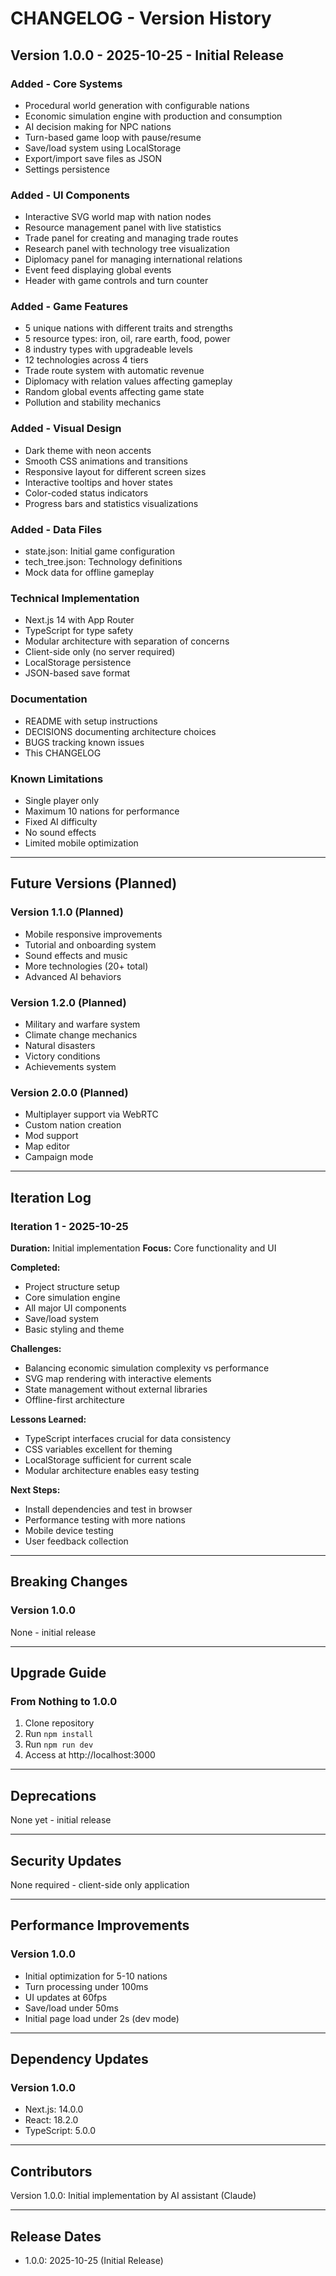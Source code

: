 # CHANGELOG - Version History

## Version 1.0.0 - 2025-10-25 - Initial Release

### Added - Core Systems
- Procedural world generation with configurable nations
- Economic simulation engine with production and consumption
- AI decision making for NPC nations
- Turn-based game loop with pause/resume
- Save/load system using LocalStorage
- Export/import save files as JSON
- Settings persistence

### Added - UI Components
- Interactive SVG world map with nation nodes
- Resource management panel with live statistics
- Trade panel for creating and managing trade routes
- Research panel with technology tree visualization
- Diplomacy panel for managing international relations
- Event feed displaying global events
- Header with game controls and turn counter

### Added - Game Features
- 5 unique nations with different traits and strengths
- 5 resource types: iron, oil, rare earth, food, power
- 8 industry types with upgradeable levels
- 12 technologies across 4 tiers
- Trade route system with automatic revenue
- Diplomacy with relation values affecting gameplay
- Random global events affecting game state
- Pollution and stability mechanics

### Added - Visual Design
- Dark theme with neon accents
- Smooth CSS animations and transitions
- Responsive layout for different screen sizes
- Interactive tooltips and hover states
- Color-coded status indicators
- Progress bars and statistics visualizations

### Added - Data Files
- state.json: Initial game configuration
- tech_tree.json: Technology definitions
- Mock data for offline gameplay

### Technical Implementation
- Next.js 14 with App Router
- TypeScript for type safety
- Modular architecture with separation of concerns
- Client-side only (no server required)
- LocalStorage persistence
- JSON-based save format

### Documentation
- README with setup instructions
- DECISIONS documenting architecture choices
- BUGS tracking known issues
- This CHANGELOG

### Known Limitations
- Single player only
- Maximum 10 nations for performance
- Fixed AI difficulty
- No sound effects
- Limited mobile optimization

---

## Future Versions (Planned)

### Version 1.1.0 (Planned)
- Mobile responsive improvements
- Tutorial and onboarding system
- Sound effects and music
- More technologies (20+ total)
- Advanced AI behaviors

### Version 1.2.0 (Planned)
- Military and warfare system
- Climate change mechanics
- Natural disasters
- Victory conditions
- Achievements system

### Version 2.0.0 (Planned)
- Multiplayer support via WebRTC
- Custom nation creation
- Mod support
- Map editor
- Campaign mode

---

## Iteration Log

### Iteration 1 - 2025-10-25
**Duration:** Initial implementation
**Focus:** Core functionality and UI

**Completed:**
- Project structure setup
- Core simulation engine
- All major UI components
- Save/load system
- Basic styling and theme

**Challenges:**
- Balancing economic simulation complexity vs performance
- SVG map rendering with interactive elements
- State management without external libraries
- Offline-first architecture

**Lessons Learned:**
- TypeScript interfaces crucial for data consistency
- CSS variables excellent for theming
- LocalStorage sufficient for current scale
- Modular architecture enables easy testing

**Next Steps:**
- Install dependencies and test in browser
- Performance testing with more nations
- Mobile device testing
- User feedback collection

---

## Breaking Changes

### Version 1.0.0
None - initial release

---

## Upgrade Guide

### From Nothing to 1.0.0
1. Clone repository
2. Run `npm install`
3. Run `npm run dev`
4. Access at http://localhost:3000

---

## Deprecations

None yet - initial release

---

## Security Updates

None required - client-side only application

---

## Performance Improvements

### Version 1.0.0
- Initial optimization for 5-10 nations
- Turn processing under 100ms
- UI updates at 60fps
- Save/load under 50ms
- Initial page load under 2s (dev mode)

---

## Dependency Updates

### Version 1.0.0
- Next.js: 14.0.0
- React: 18.2.0
- TypeScript: 5.0.0

---

## Contributors

Version 1.0.0: Initial implementation by AI assistant (Claude)

---

## Release Dates

- 1.0.0: 2025-10-25 (Initial Release)

